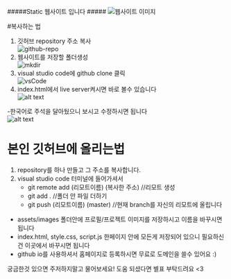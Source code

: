 #####Static 웹사이트 입니다 #####
![웹사이트 이미지](https://github.com/developer-jiheui/ResumeWebsite_Demo/assets/56495213/ee603bf3-5b67-43f0-991d-f39803314cc0)



#복사하는 법

1. 깃허브 repository 주소 복사<br>
![github-repo](https://github.com/developer-jiheui/ResumeWebsite_Demo/assets/56495213/3fbfeff9-29af-40a9-90c5-e48ea1631222)
2. 웹사이트를 저장할 폴더생성<br>
![mkdir](https://github.com/developer-jiheui/ResumeWebsite_Demo/assets/56495213/f93fcae2-91c5-43fc-9a13-640cb3d607e5)
3. visual studio code에 github clone 클릭<br>
![vsCode](https://github.com/developer-jiheui/ResumeWebsite_Demo/assets/56495213/a2e1ae53-25f6-4db2-9c36-b6230c9ed2e9)
4. index.html에서 live server켜시면 바로 볼수 있습니다<br>
![alt text](https://github.com/developer-jiheui/ResumeWebsite_Demo/assets/56495213/40a736f9-7e69-43b4-a2b8-374ee1badf33)

-한국어로 주석을 달아뒀으니 보시고 수정하시면 됩니다<br>
![alt text](https://github.com/developer-jiheui/ResumeWebsite_Demo/assets/56495213/cefaeead-8275-408f-81d4-b0168a00cf44)


# 본인 깃허브에 올리는법
1. repository를 하나 만들고 그 주소를 복사합니다.
2. visual studio code 터미널에 들어가셔서
    - git remote add (리모트이름) (복사한 주소) //리모트 생성
    - git add . //폴더 안 파일 더하기
    - git push (리모트이름) (master) //현재 branch를 자신의 리모트에 올립니다 


- assets/images 폴더안에 프로필/프로젝트 이미지를 저장하시고 이름을 바꾸시면 됩니다 
- index.html, style.css, script.js 한페이지 안에 모든게 저장되어 있으니 필요하신건 이곳에서 바꾸시면 됩니다
- github io를 사용하셔서 홈페이지로 등록하시면 무료로 도메인을 쓸수 있어요 :)

궁금한것 있으면 주저하지말고 물어보세요! 도움 되셨다면 별표 부탁드려요 <3
